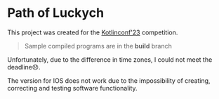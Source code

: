 # Path of Luckych

This project was created for the [Kotlinconf'23](https://kotlinconf.com/) competition.

> Sample compiled programs are in the **build** branch

Unfortunately, due to the difference in time zones, I could not meet the deadline😞.

The version for IOS does not work due to the impossibility of creating, correcting and testing software functionality.
